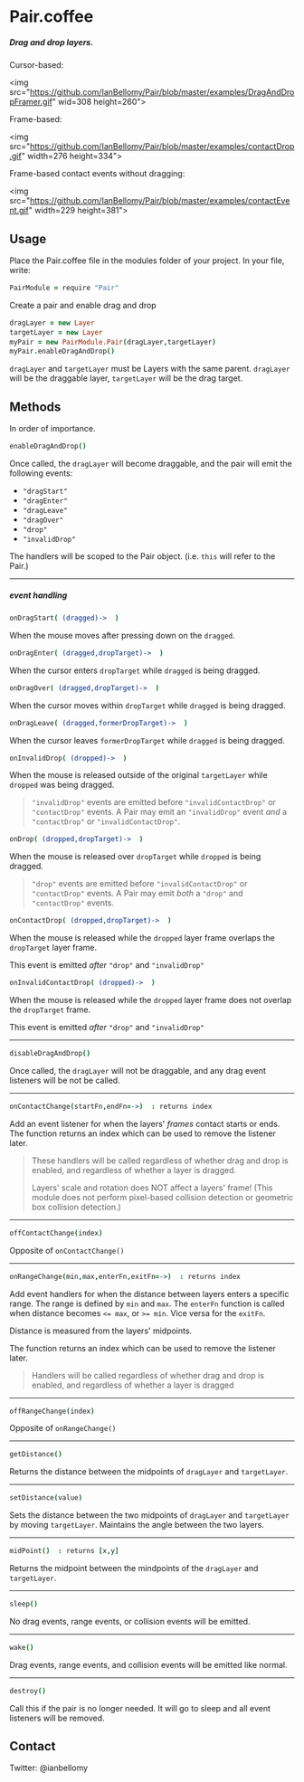 # Pair.coffee

##### Drag and drop layers.

Cursor-based:

<img src="https://github.com/IanBellomy/Pair/blob/master/examples/DragAndDropFramer.gif" wid=308 height=260">

Frame-based:

<img src="https://github.com/IanBellomy/Pair/blob/master/examples/contactDrop.gif" width=276 height=334">

Frame-based contact events without dragging:

<img src="https://github.com/IanBellomy/Pair/blob/master/examples/contactEvent.gif" width=229 height=381">


## Usage

Place the Pair.coffee file in the modules folder of your project.
In your file, write:

````coffeescript
PairModule = require "Pair"
````

Create a pair and enable drag and drop

````coffeescript
dragLayer = new Layer
targetLayer = new Layer
myPair = new PairModule.Pair(dragLayer,targetLayer)
myPair.enableDragAndDrop()
````

`dragLayer` and `targetLayer` must be Layers with the same parent. `dragLayer` will be the draggable layer, `targetLayer` will be the drag target.



## Methods
In order of importance. 


````coffeescript
enableDragAndDrop()
````

Once called, the `dragLayer` will become draggable, and the pair will emit the following events: 

- `"dragStart"`
- `"dragEnter"`
- `"dragLeave"` 
- `"dragOver"`
- `"drop"`
- `"invalidDrop"`

The handlers will be scoped to the Pair object. (i.e. `this` will refer to the Pair.)

---
##### event handling
````coffeeScript
onDragStart( (dragged)->  )
````
When the mouse moves after pressing down on the `dragged`.<br>


````coffeeScript
onDragEnter( (dragged,dropTarget)->  )
````
When the cursor enters `dropTarget` while `dragged` is being dragged.


````coffeeScript
onDragOver( (dragged,dropTarget)->  )
````
When the cursor moves within `dropTarget` while `dragged` is being dragged.


````coffeeScript
onDragLeave( (dragged,formerDropTarget)->  )
````
When the cursor leaves `formerDropTarget` while `dragged` is being dragged. 


````coffeeScript
onInvalidDrop( (dropped)->  )
````
When the mouse is released outside of the original `targetLayer` while `dropped` was being dragged.


>`"invalidDrop"` events are emitted before `"invalidContactDrop"` or `"contactDrop"` events.
> A Pair may emit an `"invalidDrop"` event *and* a `"contactDrop"` or `"invalidContactDrop"`.

````coffeeScript
onDrop( (dropped,dropTarget)->  )
````
When the mouse is released over `dropTarget` while `dropped` is being dragged.

>`"drop"` events are emitted before `"invalidContactDrop"` or `"contactDrop"` events.
>A Pair may emit *both* a `"drop"` and `"contactDrop"` events.

````coffeeScript
onContactDrop( (dropped,dropTarget)->  )
````
When the mouse is released while the `dropped` layer frame overlaps the `dropTarget` layer frame.

This event is emitted _after_ `"drop"` and `"invalidDrop"`


````coffeeScript
onInvalidContactDrop( (dropped)->  )
````
When the mouse is released while the `dropped` layer frame does not overlap the `dropTarget` frame.

This event is emitted _after_ `"drop"` and `"invalidDrop"`


---
````coffeescript
disableDragAndDrop()
````
Once called, the `dragLayer` will not be draggable, and any drag event listeners will be not be called. 


---
````coffeescript
onContactChange(startFn,endFn=->)  : returns index
````
Add an event listener for when the layers' _frames_ contact starts or ends.
The function returns an index which can be used to remove the listener later.

>These handlers will be called regardless of whether drag and drop is enabled, and regardless of whether a layer is dragged.
>
>Layers' scale and rotation does NOT affect a layers' frame! (This module does not perform pixel-based collision detection or geometric box collision detection.)



---
````coffeescript
offContactChange(index)
````
Opposite of `onContactChange()` 


---
````coffeescript
onRangeChange(min,max,enterFn,exitFn=->)  : returns index
````
Add event handlers for when the distance between layers enters a specific range. The range is defined by `min` and `max`. The `enterFn` function is called when distance becomes `<= max`, or `>= min`. Vice versa for the `exitFn`.

Distance is measured from the layers' midpoints.

The function returns an index which can be used to remove the listener later.

>Handlers will be called regardless of whether drag and drop is enabled, and regardless of whether a layer is dragged

---
````coffeescript
offRangeChange(index)
````
Opposite of `onRangeChange()`


---
````coffeescript
getDistance()
````
Returns the distance between the midpoints of `dragLayer` and `targetLayer`.


---
````coffeescript
setDistance(value)
````

Sets the distance between the two midpoints of `dragLayer` and `targetLayer` by moving `targetLayer`. Maintains the angle between the two layers. 


---
````coffeescript
midPoint()  : returns [x,y]
````
Returns the midpoint between the mindpoints of the `dragLayer` and `targetLayer`.


---
````coffeescript
sleep()
````
No drag events, range events, or collision events will be emitted.


---
````coffeescript
wake()
````
Drag events, range events, and collision events will be emitted like normal.


---
````coffeescript
destroy()
````
Call this if the pair is no longer needed. It will go to sleep and all event listeners will be removed. 

## Contact
Twitter: @ianbellomy

